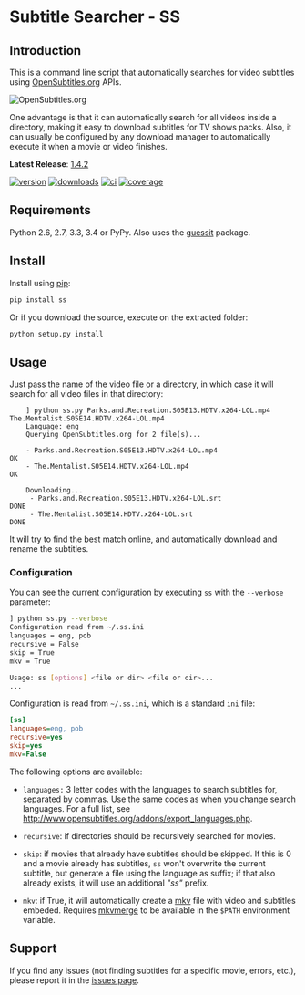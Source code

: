 # Subtitle Searcher - SS #

## Introduction ##

This is a command line script that automatically searches for video 
subtitles using [OpenSubtitles.org](http://www.opensubtitles.org ) APIs.

![OpenSubtitles.org](http://static.opensubtitles.org/gfx/logo-transparent.png)

One advantage is that it can automatically search for all videos inside a directory, making it 
easy to download subtitles for TV shows packs. Also, it can usually be configured by any download 
manager to automatically execute it when a movie or video finishes.

**Latest Release**: [1.4.2](https://github.com/nicoddemus/ss/releases/tag/1.4.2)

[![version](http://img.shields.io/pypi/v/ss.svg)](https://crate.io/packages/ss)
[![downloads](http://img.shields.io/pypi/dm/ss.svg)](https://crate.io/packages/ss/)
[![ci](http://img.shields.io/travis/nicoddemus/ss.svg)](https://travis-ci.org/nicoddemus/ss)
[![coverage](http://img.shields.io/coveralls/nicoddemus/ss.png)](https://coveralls.io/r/nicoddemus/ss)

## Requirements ##

Python 2.6, 2.7, 3.3, 3.4 or PyPy.
Also uses the [guessit](https://github.com/wackou/guessit) package.

## Install ##

Install using [pip](http://www.pip-installer.org):

```bash
pip install ss
```

Or if you download the source, execute on the extracted folder:

```bash
python setup.py install
```

## Usage ##

Just pass the name of the video file or a directory, in which case it will
search for all video files in that directory:

```
    ] python ss.py Parks.and.Recreation.S05E13.HDTV.x264-LOL.mp4 The.Mentalist.S05E14.HDTV.x264-LOL.mp4
    Language: eng
    Querying OpenSubtitles.org for 2 file(s)...
    
    - Parks.and.Recreation.S05E13.HDTV.x264-LOL.mp4                       OK
    - The.Mentalist.S05E14.HDTV.x264-LOL.mp4                              OK
    
    Downloading...
     - Parks.and.Recreation.S05E13.HDTV.x264-LOL.srt                      DONE
     - The.Mentalist.S05E14.HDTV.x264-LOL.srt                             DONE
``` 

It will try to find the best match online, and automatically download and rename the subtitles.

### Configuration ###

You can see the current configuration by executing `ss` with the `--verbose`
parameter:

```bash
] python ss.py --verbose
Configuration read from ~/.ss.ini
languages = eng, pob
recursive = False
skip = True
mkv = True

Usage: ss [options] <file or dir> <file or dir>...
...
```

Configuration is read from `~/.ss.ini`, which is a standard `ini` file:

```ini
[ss]
languages=eng, pob
recursive=yes
skip=yes
mkv=False
```

The following options are available:

* `languages:` 3 letter codes with the languages to search subtitles for, 
  separated by commas. Use the same codes as when you change search languages.
  For a full list, see http://www.opensubtitles.org/addons/export_languages.php.

* `recursive`: if directories should be recursively searched for movies.

* `skip`: if movies that already have subtitles should be skipped. If this is 0 and a movie 
  already has subtitles, `ss` won't overwrite the current subtitle, but generate a file using
  the language as suffix; if that also already exists, it will use an additional *"ss"* prefix.

* `mkv`: if True, it will automatically create a [mkv](http://www.matroska.org/)
  file with video and subtitles embeded. Requires [mkvmerge](http://www.bunkus.org/videotools/mkvtoolnix)
  to be available in the `$PATH` environment variable.


## Support ##

If you find any issues (not finding subtitles for a specific movie, errors, etc.), please report it in the 
[issues page](https://github.com/nicoddemus/ss/issues).



